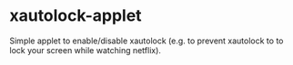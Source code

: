 # xautolock-applet

Simple applet to enable/disable xautolock (e.g. to prevent xautolock to to lock your screen while watching netflix).